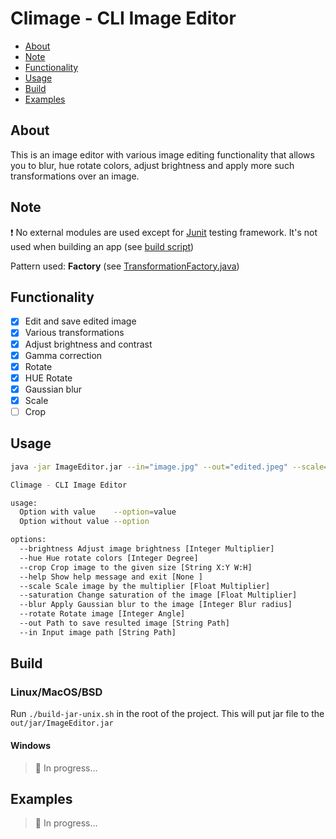 # Climage - CLI Image Editor

- [About](#about)
- [Note](#note)
- [Functionality](#functionality)
- [Usage](#usage)
- [Build](#build)
- [Examples](#examples)

## About

This is an image editor with various image editing functionality that allows you to blur, hue rotate colors, adjust
brightness and apply more such transformations over an image.

## Note

❗ No external modules are used except for [Junit](https://junit.org/junit5/) testing framework. It's not used when
building an app (see [build script](build-jar-unix.sh))

Pattern used: __Factory__ (see [TransformationFactory.java](src/main/java/transformations/TransformationFactory.java))

## Functionality

- [x] Edit and save edited image
- [x] Various transformations
- [x] Adjust brightness and contrast
- [x] Gamma correction
- [x] Rotate
- [x] HUE Rotate
- [x] Gaussian blur
- [x] Scale
- [ ] Crop

## Usage

```bash
java -jar ImageEditor.jar --in="image.jpg" --out="edited.jpeg" --scale=2 --blur=30 --hue=90
```

```bash
Climage - CLI Image Editor

usage:
  Option with value    --option=value
  Option without value --option

options:
  --brightness Adjust image brightness [Integer Multiplier]
  --hue Hue rotate colors [Integer Degree]
  --crop Crop image to the given size [String X:Y W:H]
  --help Show help message and exit [None ]
  --scale Scale image by the multiplier [Float Multiplier]
  --saturation Change saturation of the image [Float Multiplier]
  --blur Apply Gaussian blur to the image [Integer Blur radius]
  --rotate Rotate image [Integer Angle]
  --out Path to save resulted image [String Path]
  --in Input image path [String Path]
```

## Build

### Linux/MacOS/BSD

Run `./build-jar-unix.sh` in the root of the project. This will put jar file to the `out/jar/ImageEditor.jar`

#### Windows

> 🚧 In progress...

## Examples

> 🚧 In progress...
